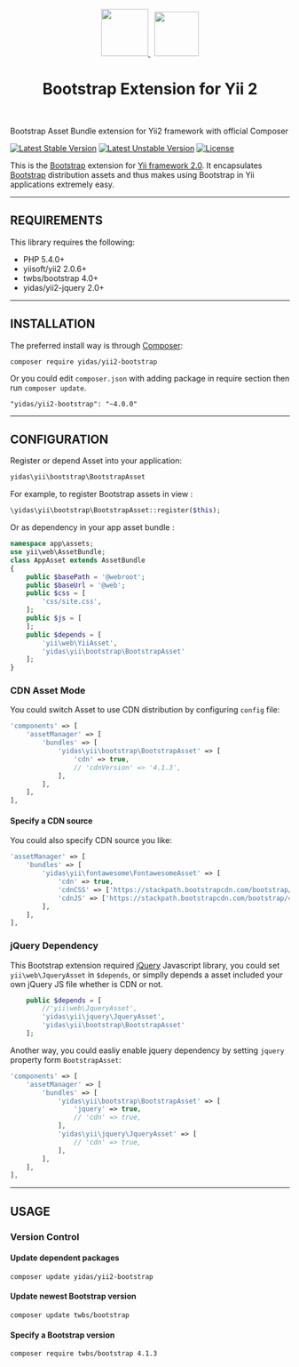 <p align="center">
    <a href="https://github.com/yiisoft" target="_blank">
        <img src="https://avatars0.githubusercontent.com/u/993323" height="85px">
    </a> &nbsp; 
    <a href="https://getbootstrap.com/" target="_blank">
        <img src="https://camo.githubusercontent.com/eada7452c242d40867df5f978be99825c9ead3a8/68747470733a2f2f76342d616c7068612e676574626f6f7473747261702e636f6d2f6173736574732f6272616e642f626f6f7473747261702d736f6c69642e737667" height="80px">
    </a>
    <!--
    <a href="https://github.com/yiisoft" target="_blank">
        <img src="https://avatars0.githubusercontent.com/u/993323" height="100px">
    </a> 
    -->
    <h1 align="center">Bootstrap Extension for Yii 2 </h1>
    <br>
</p>

Bootstrap Asset Bundle extension for Yii2 framework with official Composer

[![Latest Stable Version](https://poser.pugx.org/yidas/yii2-bootstrap/v/stable?format=flat-square)](https://packagist.org/packages/yidas/yii2-bootstrap)
[![Latest Unstable Version](https://poser.pugx.org/yidas/yii2-bootstrap/v/unstable?format=flat-square)](https://packagist.org/packages/yidas/yii2-bootstrap)
[![License](https://poser.pugx.org/yidas/yii2-bootstrap/license?format=flat-square)](https://packagist.org/packages/yidas/yii2-bootstrap)

This is the [Bootstrap](https://getbootstrap.com/) extension for [Yii framework 2.0](http://www.yiiframework.com/). It encapsulates [Bootstrap](https://github.com/twbs/bootstrap) distribution assets and thus makes using Bootstrap in Yii applications extremely easy.

---

REQUIREMENTS
------------

This library requires the following:

- PHP 5.4.0+
- yiisoft/yii2 2.0.6+
- twbs/bootstrap 4.0+
- yidas/yii2-jquery 2.0+

---


INSTALLATION
------------

The preferred install way is through [Composer](http://getcomposer.org/download/):

```
composer require yidas/yii2-bootstrap
```

Or you could edit `composer.json` with adding package in require section then run `composer update`.

```
"yidas/yii2-bootstrap": "~4.0.0"
```

---

CONFIGURATION
-------------

Register or depend Asset into your application:

```php
yidas\yii\bootstrap\BootstrapAsset
```
    
For example, to register Bootstrap assets in view :

```php
\yidas\yii\bootstrap\BootstrapAsset::register($this);
```
    
Or as dependency in your app asset bundle :    

```php
namespace app\assets;
use yii\web\AssetBundle;
class AppAsset extends AssetBundle
{
    public $basePath = '@webroot';
    public $baseUrl = '@web';
    public $css = [
        'css/site.css',
    ];
    public $js = [
    ];
    public $depends = [
        'yii\web\YiiAsset',
        'yidas\yii\bootstrap\BootstrapAsset'
    ];
}
```


### CDN Asset Mode

You could switch Asset to use CDN distribution by configuring `config` file:

```php
'components' => [
    'assetManager' => [
        'bundles' => [
            'yidas\yii\bootstrap\BootstrapAsset' => [
                'cdn' => true,
                // 'cdnVersion' => '4.1.3',
            ],
        ],
    ],
],
```

#### Specify a CDN source

You could also specify CDN source you like:

```php
'assetManager' => [
    'bundles' => [
        'yidas\yii\fontawesome\FontawesomeAsset' => [
            'cdn' => true,
            'cdnCSS' => ['https://stackpath.bootstrapcdn.com/bootstrap/4.1.3/css/bootstrap.min.css'],
            'cdnJS' => ['https://stackpath.bootstrapcdn.com/bootstrap/4.1.3/js/bootstrap.min.js'],
        ],
    ],
],
```


### jQuery Dependency

This Bootstrap extension required [jQuery](https://github.com/jquery/jquery) Javascript library, you could set `yii\web\JqueryAsset` in `$depends`, or simplly depends a asset included your own jQuery JS file whether is CDN or not.

```php
    public $depends = [
        //'yii\web\JqueryAsset',
        'yidas\yii\jquery\JqueryAsset',
        'yidas\yii\bootstrap\BootstrapAsset'
    ];
```

Another way, you could easliy enable jquery dependency by setting `jquery` property form `BootstrapAsset`:

```php
'components' => [
    'assetManager' => [
        'bundles' => [
            'yidas\yii\bootstrap\BootstrapAsset' => [
                'jquery' => true,
                // 'cdn' => true,
            ],
            'yidas\yii\jquery\JqueryAsset' => [
                // 'cdn' => true,
            ],
        ],
    ],   
],
```

---

USAGE
-----

### Version Control

#### Update dependent packages

    composer update yidas/yii2-bootstrap

#### Update newest Bootstrap version

    composer update twbs/bootstrap

#### Specify a Bootstrap version

    composer require twbs/bootstrap 4.1.3
    
    
    
